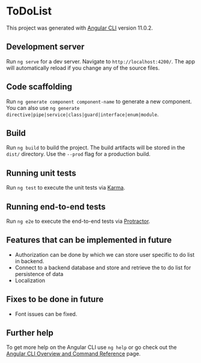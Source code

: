# ToDoList

This project was generated with [Angular CLI](https://github.com/angular/angular-cli) version 11.0.2.

## Development server

Run `ng serve` for a dev server. Navigate to `http://localhost:4200/`. The app will automatically reload if you change any of the source files.

## Code scaffolding

Run `ng generate component component-name` to generate a new component. You can also use `ng generate directive|pipe|service|class|guard|interface|enum|module`.

## Build

Run `ng build` to build the project. The build artifacts will be stored in the `dist/` directory. Use the `--prod` flag for a production build.

## Running unit tests

Run `ng test` to execute the unit tests via [Karma](https://karma-runner.github.io).

## Running end-to-end tests

Run `ng e2e` to execute the end-to-end tests via [Protractor](http://www.protractortest.org/).

## Features that can be implemented in future

- Authorization can be done by which we can store user specific to do list in backend.
- Connect to a backend database and store and retrieve the to do list for persistence of data
- Localization

## Fixes to be done in future

- Font issues can be fixed.

## Further help

To get more help on the Angular CLI use `ng help` or go check out the [Angular CLI Overview and Command Reference](https://angular.io/cli) page.
